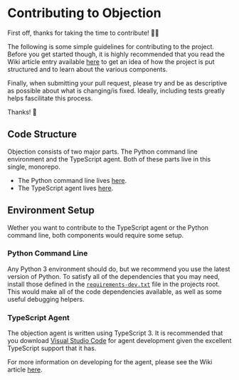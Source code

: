 # Contributing to Objection

First off, thanks for taking the time to contribute! 🎉💥

The following is some simple guidelines for contributing to the project. Before you get started though, it is highly recommended that you read the Wiki article entry available [here](https://github.com/sensepost/objection/wiki/Hacking) to get an idea of how the project is put structured and to learn about the various components.

Finally, when submitting your pull request, please try and be as descriptive as possible about what is changing/is fixed. Ideally, including tests greatly helps fascilitate this process.

Thanks! 🤘

## Code Structure

Objection consists of two major parts. The Python command line environment and the TypeScript agent. Both of these parts live in this single, monorepo.

- The Python command line lives [here](https://github.com/sensepost/objection/tree/master/objection).
- The TypeScript agent lives [here](https://github.com/sensepost/objection/tree/master/agent).

## Environment Setup

Wether you want to contribute to the TypeScript agent or the Python command line, both components would require some setup.

### Python Command Line

Any Python 3 environment should do, but we recommend you use the latest version of Python. To satisfy all of the dependencies that you may need, install those defined in the [`requirements-dev.txt`](https://github.com/sensepost/objection/blob/master/requirements-dev.txt) file in the projects root. This would make all of the code dependencies available, as well as some useful debugging helpers.

### TypeScript Agent

The objection agent is written using TypeScript 3. It is recommended that you download [Visual Studio Code](https://code.visualstudio.com/) for agent development given the excellent TypeScript support that it has.

For more information on developing for the agent, please see the Wiki article [here](https://github.com/sensepost/objection/wiki/Agent-Development-Environment).
